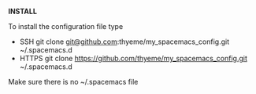 **INSTALL**

To install the configuration file type

* SSH git clone git@github.com:thyeme/my_spacemacs_config.git ~/.spacemacs.d
* HTTPS git clone https://github.com/thyeme/my_spacemacs_config.git ~/.spacemacs.d

Make sure there is no ~/.spacemacs file
